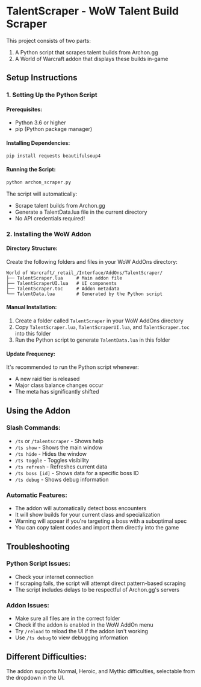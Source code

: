 # TalentScraper - WoW Talent Build Scraper

This project consists of two parts:
1. A Python script that scrapes talent builds from Archon.gg
2. A World of Warcraft addon that displays these builds in-game

## Setup Instructions

### 1. Setting Up the Python Script

#### Prerequisites:
- Python 3.6 or higher
- pip (Python package manager)

#### Installing Dependencies:
```bash
pip install requests beautifulsoup4
```

#### Running the Script:
```bash
python archon_scraper.py
```

The script will automatically:
- Scrape talent builds from Archon.gg
- Generate a TalentData.lua file in the current directory
- No API credentials required!

### 2. Installing the WoW Addon

#### Directory Structure:
Create the following folders and files in your WoW AddOns directory:
```
World of Warcraft/_retail_/Interface/AddOns/TalentScraper/
├── TalentScraper.lua     # Main addon file
├── TalentScraperUI.lua   # UI components
├── TalentScraper.toc     # Addon metadata
└── TalentData.lua        # Generated by the Python script
```

#### Manual Installation:
1. Create a folder called `TalentScraper` in your WoW AddOns directory
2. Copy `TalentScraper.lua`, `TalentScraperUI.lua`, and `TalentScraper.toc` into this folder
3. Run the Python script to generate `TalentData.lua` in this folder

#### Update Frequency:
It's recommended to run the Python script whenever:
- A new raid tier is released
- Major class balance changes occur
- The meta has significantly shifted

## Using the Addon

### Slash Commands:
- `/ts` or `/talentscraper` - Shows help
- `/ts show` - Shows the main window
- `/ts hide` - Hides the window
- `/ts toggle` - Toggles visibility
- `/ts refresh` - Refreshes current data
- `/ts boss [id]` - Shows data for a specific boss ID
- `/ts debug` - Shows debug information

### Automatic Features:
- The addon will automatically detect boss encounters
- It will show builds for your current class and specialization
- Warning will appear if you're targeting a boss with a suboptimal spec
- You can copy talent codes and import them directly into the game

## Troubleshooting

### Python Script Issues:
- Check your internet connection
- If scraping fails, the script will attempt direct pattern-based scraping
- The script includes delays to be respectful of Archon.gg's servers

### Addon Issues:
- Make sure all files are in the correct folder
- Check if the addon is enabled in the WoW AddOn menu
- Try `/reload` to reload the UI if the addon isn't working
- Use `/ts debug` to view debugging information

## Different Difficulties:
The addon supports Normal, Heroic, and Mythic difficulties, selectable from the dropdown in the UI.